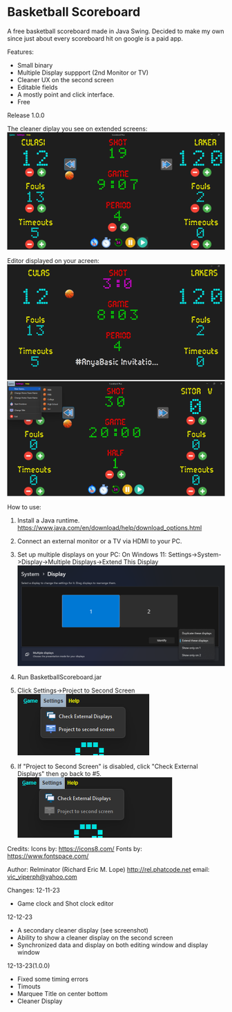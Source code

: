 # Basketball Scoreboard
 A free basketball scoreboard made in Java Swing.
 Decided to make my own since just about every scoreboard hit on google is a paid app.
 
Features:
 
* Small binary
* Multiple Display suppport (2nd Monitor or TV)
* Cleaner UX on the second screen
* Editable fields
* A mostly point and click interface.
* Free


Release 1.0.0

The cleaner diplay you see on extended screens:
![Alt text](basketscreen03.png?raw=true)

Editor displayed on your acreen:
![Alt text](basketscreen01.png?raw=true)
![Alt text](basketscreen02.png?raw=true)


How to use:
1. Install a Java runtime.
https://www.java.com/en/download/help/download_options.html

2. Connect an external monitor or a TV via HDMI to your PC.

3. Set up multiple displays on your PC:
   On Windows 11: Settings->System->Display->Multiple Displays->Extend This Display
![Alt text](basketscreencheckdisplay01.png?raw=true)

4. Run BasketballScoreboard.jar

5. Click Settings->Project to Second Screen 
![Alt text](basketscreencheckdisplay03.png?raw=true)

6. If "Project to Second Screen" is disabled, click "Check External Displays" then go back to #5.
![Alt text](basketscreencheckdisplay02.png?raw=true)


Credits:
Icons by: https://icons8.com/
Fonts by: https://www.fontspace.com/

Author: Relminator (Richard Eric M. Lope)
            http://rel.phatcode.net
            email: vic_viperph@yahoo.com

Changes:
12-11-23
* Game clock and Shot clock editor

12-12-23
* A secondary cleaner display (see screenshot)
* Ability to show a cleaner display on the second screen 
* Synchronized data and display on both editing window and display window

12-13-23(1.0.0)
* Fixed some timing errors
* Timouts
* Marquee Title on center bottom
* Cleaner Display 
